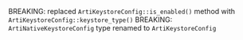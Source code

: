 BREAKING: replaced `ArtiKeystoreConfig::is_enabled()` method with `ArtiKeystoreConfig::keystore_type()`
BREAKING: `ArtiNativeKeystoreConfig` type renamed to `ArtiKeystoreConfig`
